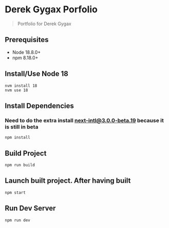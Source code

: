 # Derek Gygax Porfolio

> Portfolio for Derek Gygax

## Prerequisites

- Node 18.8.0+
- npm 8.18.0+

## Install/Use Node 18

```
nvm install 18
nvm use 18
```

## Install Dependencies
### Need to do the extra install next-intl@3.0.0-beta.19 because it is still in beta
```
npm install
```

## Build Project

```
npm run build
```

## Launch built project. After having built

```
npm start
```

## Run Dev Server

```
npm run dev
```
